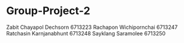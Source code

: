 # Group-Project-2
Zabit
Chayapol  Dechsorn       6713223
Rachapon  Wichipornchai  6713247
Ratchasin Karnjanabhunt  6713248
Sayklang  Saramolee      6713250
